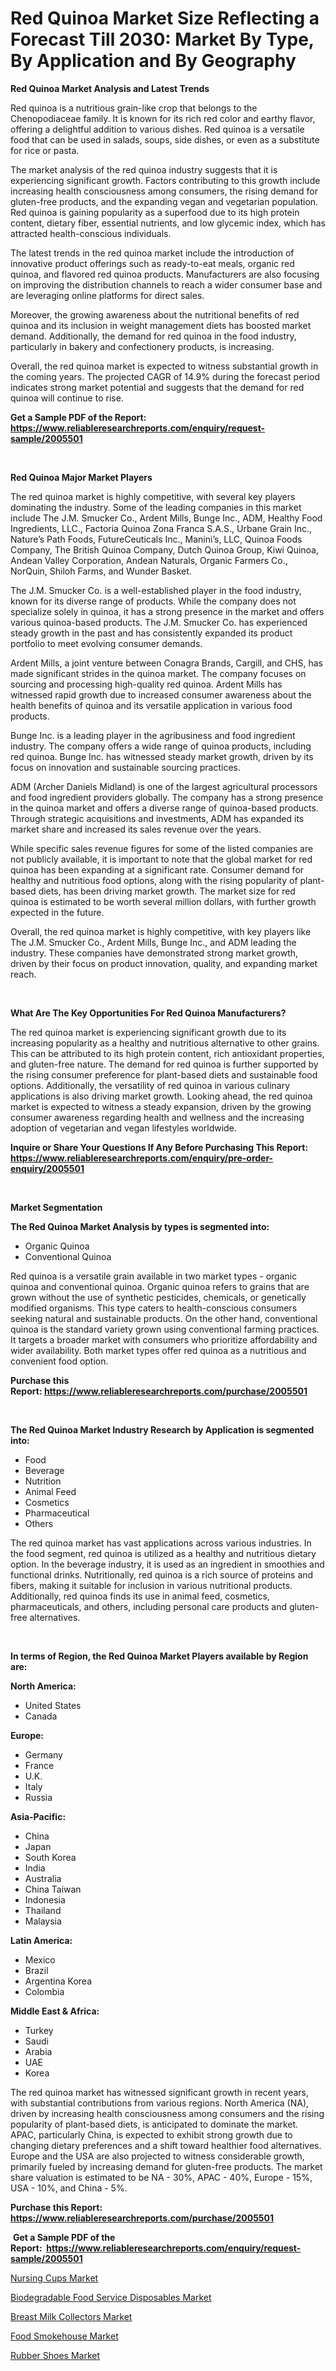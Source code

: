 <p><h1>Red Quinoa Market Size Reflecting a Forecast Till 2030: Market By Type, By Application and By Geography</h1></p><p><strong>Red Quinoa Market Analysis and Latest Trends</strong></p>
<p><p>Red quinoa is a nutritious grain-like crop that belongs to the Chenopodiaceae family. It is known for its rich red color and earthy flavor, offering a delightful addition to various dishes. Red quinoa is a versatile food that can be used in salads, soups, side dishes, or even as a substitute for rice or pasta.</p><p>The market analysis of the red quinoa industry suggests that it is experiencing significant growth. Factors contributing to this growth include increasing health consciousness among consumers, the rising demand for gluten-free products, and the expanding vegan and vegetarian population. Red quinoa is gaining popularity as a superfood due to its high protein content, dietary fiber, essential nutrients, and low glycemic index, which has attracted health-conscious individuals.</p><p>The latest trends in the red quinoa market include the introduction of innovative product offerings such as ready-to-eat meals, organic red quinoa, and flavored red quinoa products. Manufacturers are also focusing on improving the distribution channels to reach a wider consumer base and are leveraging online platforms for direct sales.</p><p>Moreover, the growing awareness about the nutritional benefits of red quinoa and its inclusion in weight management diets has boosted market demand. Additionally, the demand for red quinoa in the food industry, particularly in bakery and confectionery products, is increasing.</p><p>Overall, the red quinoa market is expected to witness substantial growth in the coming years. The projected CAGR of 14.9% during the forecast period indicates strong market potential and suggests that the demand for red quinoa will continue to rise.</p></p>
<p><strong>Get a Sample PDF of the Report:&nbsp; <a href="https://www.reliableresearchreports.com/enquiry/request-sample/2005501">https://www.reliableresearchreports.com/enquiry/request-sample/2005501</a></strong></p>
<p>&nbsp;</p>
<p><strong>Red Quinoa Major Market Players</strong></p>
<p><p>The red quinoa market is highly competitive, with several key players dominating the industry. Some of the leading companies in this market include The J.M. Smucker Co., Ardent Mills, Bunge Inc., ADM, Healthy Food Ingredients, LLC., Factoria Quinoa Zona Franca S.A.S., Urbane Grain Inc., Nature’s Path Foods, FutureCeuticals Inc., Manini’s, LLC, Quinoa Foods Company, The British Quinoa Company, Dutch Quinoa Group, Kiwi Quinoa, Andean Valley Corporation, Andean Naturals, Organic Farmers Co., NorQuin, Shiloh Farms, and Wunder Basket.</p><p>The J.M. Smucker Co. is a well-established player in the food industry, known for its diverse range of products. While the company does not specialize solely in quinoa, it has a strong presence in the market and offers various quinoa-based products. The J.M. Smucker Co. has experienced steady growth in the past and has consistently expanded its product portfolio to meet evolving consumer demands.</p><p>Ardent Mills, a joint venture between Conagra Brands, Cargill, and CHS, has made significant strides in the quinoa market. The company focuses on sourcing and processing high-quality red quinoa. Ardent Mills has witnessed rapid growth due to increased consumer awareness about the health benefits of quinoa and its versatile application in various food products.</p><p>Bunge Inc. is a leading player in the agribusiness and food ingredient industry. The company offers a wide range of quinoa products, including red quinoa. Bunge Inc. has witnessed steady market growth, driven by its focus on innovation and sustainable sourcing practices.</p><p>ADM (Archer Daniels Midland) is one of the largest agricultural processors and food ingredient providers globally. The company has a strong presence in the quinoa market and offers a diverse range of quinoa-based products. Through strategic acquisitions and investments, ADM has expanded its market share and increased its sales revenue over the years.</p><p>While specific sales revenue figures for some of the listed companies are not publicly available, it is important to note that the global market for red quinoa has been expanding at a significant rate. Consumer demand for healthy and nutritious food options, along with the rising popularity of plant-based diets, has been driving market growth. The market size for red quinoa is estimated to be worth several million dollars, with further growth expected in the future.</p><p>Overall, the red quinoa market is highly competitive, with key players like The J.M. Smucker Co., Ardent Mills, Bunge Inc., and ADM leading the industry. These companies have demonstrated strong market growth, driven by their focus on product innovation, quality, and expanding market reach.</p></p>
<p>&nbsp;</p>
<p><strong>What Are The Key Opportunities For Red Quinoa Manufacturers?</strong></p>
<p><p>The red quinoa market is experiencing significant growth due to its increasing popularity as a healthy and nutritious alternative to other grains. This can be attributed to its high protein content, rich antioxidant properties, and gluten-free nature. The demand for red quinoa is further supported by the rising consumer preference for plant-based diets and sustainable food options. Additionally, the versatility of red quinoa in various culinary applications is also driving market growth. Looking ahead, the red quinoa market is expected to witness a steady expansion, driven by the growing consumer awareness regarding health and wellness and the increasing adoption of vegetarian and vegan lifestyles worldwide.</p></p>
<p><strong>Inquire or Share Your Questions If Any Before Purchasing This Report: <a href="https://www.reliableresearchreports.com/enquiry/pre-order-enquiry/2005501">https://www.reliableresearchreports.com/enquiry/pre-order-enquiry/2005501</a></strong></p>
<p>&nbsp;</p>
<p><strong>Market Segmentation</strong></p>
<p><strong>The Red Quinoa Market Analysis by types is segmented into:</strong></p>
<p><ul><li>Organic Quinoa</li><li>Conventional Quinoa</li></ul></p>
<p><p>Red quinoa is a versatile grain available in two market types - organic quinoa and conventional quinoa. Organic quinoa refers to grains that are grown without the use of synthetic pesticides, chemicals, or genetically modified organisms. This type caters to health-conscious consumers seeking natural and sustainable products. On the other hand, conventional quinoa is the standard variety grown using conventional farming practices. It targets a broader market with consumers who prioritize affordability and wider availability. Both market types offer red quinoa as a nutritious and convenient food option.</p></p>
<p><strong>Purchase this Report:&nbsp;<a href="https://www.reliableresearchreports.com/purchase/2005501">https://www.reliableresearchreports.com/purchase/2005501</a></strong></p>
<p>&nbsp;</p>
<p><strong>The Red Quinoa Market Industry Research by Application is segmented into:</strong></p>
<p><ul><li>Food</li><li>Beverage</li><li>Nutrition</li><li>Animal Feed</li><li>Cosmetics</li><li>Pharmaceutical</li><li>Others</li></ul></p>
<p><p>The red quinoa market has vast applications across various industries. In the food segment, red quinoa is utilized as a healthy and nutritious dietary option. In the beverage industry, it is used as an ingredient in smoothies and functional drinks. Nutritionally, red quinoa is a rich source of proteins and fibers, making it suitable for inclusion in various nutritional products. Additionally, red quinoa finds its use in animal feed, cosmetics, pharmaceuticals, and others, including personal care products and gluten-free alternatives.</p></p>
<p>&nbsp;</p>
<p><strong>In terms of Region, the Red Quinoa Market Players available by Region are:</strong></p>
<p>
    <p> <strong> North America: </strong>
        <ul>
            <li>United States</li>
            <li>Canada</li>
        </ul>
        </p> 
    <p> <strong> Europe: </strong>
        <ul>
            <li>Germany</li>
            <li>France</li>
            <li>U.K.</li>
            <li>Italy</li>
            <li>Russia</li>
        </ul>
        </p> 
    <p> <strong> Asia-Pacific: </strong>
        <ul>
            <li>China</li>
            <li>Japan</li>
            <li>South Korea</li>
            <li>India</li>
            <li>Australia</li>
            <li>China Taiwan</li>
            <li>Indonesia</li>
            <li>Thailand</li>
            <li>Malaysia</li>
        </ul>
        </p> 
    <p> <strong> Latin America: </strong>
        <ul>
            <li>Mexico</li>
            <li>Brazil</li>
            <li>Argentina Korea</li>
            <li>Colombia</li>
        </ul>
        </p> 
    <p> <strong> Middle East & Africa: </strong>
        <ul>
            <li>Turkey</li>
            <li>Saudi</li>
            <li>Arabia</li>
            <li>UAE</li>
            <li>Korea</li>
        </ul>
    </p>
    </p>
<p><p>The red quinoa market has witnessed significant growth in recent years, with substantial contributions from various regions. North America (NA), driven by increasing health consciousness among consumers and the rising popularity of plant-based diets, is anticipated to dominate the market. APAC, particularly China, is expected to exhibit strong growth due to changing dietary preferences and a shift toward healthier food alternatives. Europe and the USA are also projected to witness considerable growth, primarily fueled by increasing demand for gluten-free products. The market share valuation is estimated to be NA - 30%, APAC - 40%, Europe - 15%, USA - 10%, and China - 5%.</p></p>
<p><strong>Purchase this Report: <a href="https://www.reliableresearchreports.com/purchase/2005501">https://www.reliableresearchreports.com/purchase/2005501</a></strong></p>
<p>&nbsp;<strong>Get a Sample PDF of the Report:&nbsp;&nbsp;<a href="https://www.reliableresearchreports.com/enquiry/request-sample/2005501">https://www.reliableresearchreports.com/enquiry/request-sample/2005501</a></strong></p>
<p><strong></strong></p>
<p><p><a href="https://medium.com/@jailynpurdy1934/analyzing-nursing-cups-market-global-industry-perspective-and-forecast-2023-to-2030-450f65cc916a">Nursing Cups Market</a></p><p><a href="https://medium.com/@ursulastark1/biodegradable-food-service-disposables-market-analysis-and-sze-forecasted-for-period-from-2023-to-f0c9f33c86c1">Biodegradable Food Service Disposables Market</a></p><p><a href="https://medium.com/@germanbraun1929/breast-milk-collectors-market-comprehensive-assessment-by-type-application-and-geography-ae2700544999">Breast Milk Collectors Market</a></p><p><a href="https://medium.com/@joelstrosin1928/food-smokehouse-market-outlook-industry-overview-and-forecast-2023-to-2030-dafb1249bb14">Food Smokehouse Market</a></p><p><a href="https://medium.com/@giannicrona/rubber-shoes-market-furnishes-information-on-market-share-market-trends-and-market-growth-28be4ea02057">Rubber Shoes Market</a></p></p>